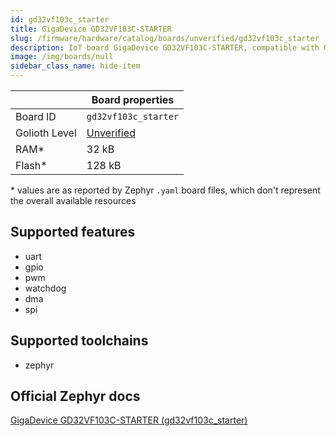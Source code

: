 ```yaml
---
id: gd32vf103c_starter
title: GigaDevice GD32VF103C-STARTER
slug: /firmware/hardware/catalog/boards/unverified/gd32vf103c_starter
description: IoT board GigaDevice GD32VF103C-STARTER, compatible with Golioth at unverified level.
image: /img/boards/null
sidebar_class_name: hide-item
---
```


[//]: # (This is an auto-generated file, do not edit! Changes to it will be lost upon re-generation)



|                | Board properties     |
| -------------  | -------------------- |
| Board ID       | `gd32vf103c_starter` |
| Golioth Level  | [Unverified](/firmware/hardware#unverified-boards) |
| RAM*           | 32 kB |
| Flash*         | 128 kB |

\* values are as reported by Zephyr `.yaml` board files, which don't represent the overall available resources



## Supported features

* uart
* gpio
* pwm
* watchdog
* dma
* spi

## Supported toolchains

* zephyr

## Official Zephyr docs

[GigaDevice GD32VF103C-STARTER (gd32vf103c_starter)](https://docs.zephyrproject.org/latest/boards/gd/gd32vf103c_starter/doc/index.html)
